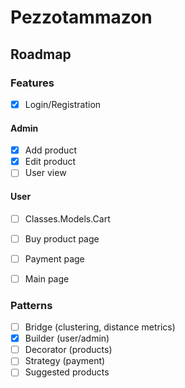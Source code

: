 # Pezzotammazon

## Roadmap

### Features

- [X] Login/Registration

#### Admin

- [X] Add product 
- [X] Edit product
- [ ] User view

#### User

- [ ] Classes.Models.Cart
- [ ] Buy product page
- [ ] Payment page
- [ ] Main page


### Patterns

- [ ] Bridge (clustering, distance metrics)
- [X] Builder (user/admin)
- [ ] Decorator (products)
- [ ] Strategy (payment)
- [ ] Suggested products
